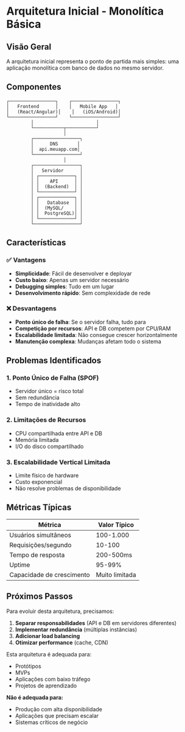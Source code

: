 # Arquitetura Inicial - Monolítica Básica

## Visão Geral

A arquitetura inicial representa o ponto de partida mais simples: uma aplicação monolítica com banco de dados no mesmo servidor.

## Componentes

```
┌─────────────────┐    ┌─────────────────┐
│   Frontend      │    │   Mobile App   │
│   (React/Angular)│    │   (iOS/Android)│
└─────────────────┘    └─────────────────┘
         │                       │
         └───────────┬───────────┘
                     │
         ┌─────────────────┐
         │      DNS       │
         │  api.meuapp.com│
         └─────────────────┘
                     │
         ┌─────────────────┐
         │   Servidor      │
         │ ┌─────────────┐ │
         │ │    API      │ │
         │ │  (Backend)  │ │
         │ └─────────────┘ │
         │ ┌─────────────┐ │
         │ │   Database  │ │
         │ │  (MySQL/    │ │
         │ │  PostgreSQL)│ │
         │ └─────────────┘ │
         └─────────────────┘
```

## Características

### ✅ Vantagens
- **Simplicidade**: Fácil de desenvolver e deployar
- **Custo baixo**: Apenas um servidor necessário
- **Debugging simples**: Tudo em um lugar
- **Desenvolvimento rápido**: Sem complexidade de rede

### ❌ Desvantagens
- **Ponto único de falha**: Se o servidor falha, tudo para
- **Competição por recursos**: API e DB competem por CPU/RAM
- **Escalabilidade limitada**: Não consegue crescer horizontalmente
- **Manutenção complexa**: Mudanças afetam todo o sistema

## Problemas Identificados

### 1. Ponto Único de Falha (SPOF)
- Servidor único = risco total
- Sem redundância
- Tempo de inatividade alto

### 2. Limitações de Recursos
- CPU compartilhada entre API e DB
- Memória limitada
- I/O do disco compartilhado

### 3. Escalabilidade Vertical Limitada
- Limite físico de hardware
- Custo exponencial
- Não resolve problemas de disponibilidade

## Métricas Típicas

| Métrica | Valor Típico |
|---------|--------------|
| Usuários simultâneos | 100-1.000 |
| Requisições/segundo | 10-100 |
| Tempo de resposta | 200-500ms |
| Uptime | 95-99% |
| Capacidade de crescimento | Muito limitada |

## Próximos Passos

Para evoluir desta arquitetura, precisamos:

1. **Separar responsabilidades** (API e DB em servidores diferentes)
2. **Implementar redundância** (múltiplas instâncias)
3. **Adicionar load balancing**
4. **Otimizar performance** (cache, CDN)

Esta arquitetura é adequada para:
- Protótipos
- MVPs
- Aplicações com baixo tráfego
- Projetos de aprendizado

**Não é adequada para:**
- Produção com alta disponibilidade
- Aplicações que precisam escalar
- Sistemas críticos de negócio
